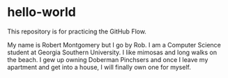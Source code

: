 # hello-world
This repository is for practicing the GitHub Flow.

My name is Robert Montgomery but I go by Rob. I am a Computer Science student at Georgia Southern University. I like mimosas and long walks on the beach. I gew up owning Doberman Pinchsers and once I leave my apartment and get into a house, I will finally own one for myself.
